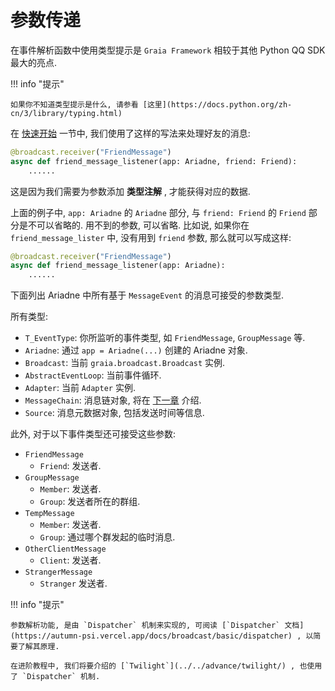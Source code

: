 # 参数传递

在事件解析函数中使用类型提示是 `Graia Framework` 相较于其他 Python QQ SDK 最大的亮点.

!!! info "提示"

    如果你不知道类型提示是什么, 请参看 [这里](https://docs.python.org/zh-cn/3/library/typing.html)

在 [快速开始](../../quickstart/) 一节中, 我们使用了这样的写法来处理好友的消息:

```python
@broadcast.receiver("FriendMessage")
async def friend_message_listener(app: Ariadne, friend: Friend):
    ......
```

这是因为我们需要为参数添加 **类型注解** , 才能获得对应的数据.

上面的例子中, `app: Ariadne` 的 `Ariadne` 部分, 与 `friend: Friend` 的 `Friend` 部分是不可以省略的. 用不到的参数, 可以省略. 比如说, 如果你在 `friend_message_lister` 中, 没有用到 `friend` 参数, 那么就可以写成这样:

```python
@broadcast.receiver("FriendMessage")
async def friend_message_listener(app: Ariadne):
    ......
```

下面列出 Ariadne 中所有基于 `MessageEvent` 的消息可接受的参数类型.

所有类型:

-   `T_EventType`: 你所监听的事件类型, 如 `FriendMessage`, `GroupMessage` 等.
-   `Ariadne`: 通过 `app = Ariadne(...)` 创建的 Ariadne 对象.
-   `Broadcast`: 当前 `graia.broadcast.Broadcast` 实例.
-   `AbstractEventLoop`: 当前事件循环.
-   `Adapter`: 当前 `Adapter` 实例.
-   `MessageChain`: 消息链对象, 将在 [下一章](../msg-chain) 介绍.
-   `Source`: 消息元数据对象, 包括发送时间等信息.

此外, 对于以下事件类型还可接受这些参数:

-   `FriendMessage`
    -   `Friend`: 发送者.
-   `GroupMessage`
    -   `Member`: 发送者.
    -   `Group`: 发送者所在的群组.
-   `TempMessage`
    -   `Member`: 发送者.
    -   `Group`: 通过哪个群发起的临时消息.
-   `OtherClientMessage`
    -   `Client`: 发送者.
-   `StrangerMessage`
    -   `Stranger` 发送者.

!!! info "提示"

    参数解析功能, 是由 `Dispatcher` 机制来实现的, 可阅读 [`Dispatcher` 文档](https://autumn-psi.vercel.app/docs/broadcast/basic/dispatcher) , 以简要了解其原理.

    在进阶教程中, 我们将要介绍的 [`Twilight`](../../advance/twilight/) , 也使用了 `Dispatcher` 机制.
